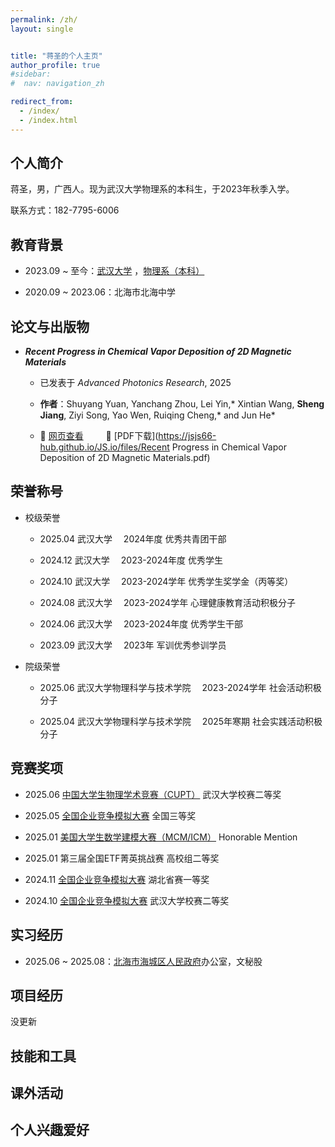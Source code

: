 ```yaml
---
permalink: /zh/
layout: single


title: "蒋圣的个人主页"
author_profile: true
#sidebar:
#  nav: navigation_zh

redirect_from: 
  - /index/
  - /index.html
---
```

## 个人简介
蒋圣，男，广西人。现为武汉大学物理系的本科生，于2023年秋季入学。

联系方式：182-7795-6006

<h2 id="education">教育背景</h2>

+ 2023.09 ~ 至今：[武汉大学](https://www.whu.edu.cn/) ，[物理系（本科）](https://physics.whu.edu.cn/)

+ 2020.09 ~ 2023.06：北海市北海中学 

<h2 id="journal">论文与出版物</h2>

+ ***Recent Progress in Chemical Vapor Deposition of 2D Magnetic Materials***  
  + 已发表于 *Advanced Photonics Research*, 2025
  
  + **作者**：Shuyang Yuan, Yanchang Zhou, Lei Yin,\* Xintian Wang, **Sheng Jiang**, Ziyi Song, Yao Wen, Ruiqing Cheng,\* and Jun He\*  

  + 🔗 [网页查看](https://advanced.onlinelibrary.wiley.com/doi/10.1002/apxr.202400169) &ensp;&ensp;&ensp;&ensp; 📄 [PDF下载](https://jsjs66-hub.github.io/JS.io/files/Recent Progress in Chemical Vapor Deposition of 2D Magnetic Materials.pdf)

<h2 id="honors">荣誉称号</h2>

+ 校级荣誉
  + 2025.04 武汉大学&emsp; 2024年度      优秀共青团干部

  + 2024.12 武汉大学&emsp; 2023-2024年度 优秀学生

  + 2024.10 武汉大学&emsp; 2023-2024学年 优秀学生奖学金（丙等奖）

  + 2024.08 武汉大学&emsp; 2023-2024学年 心理健康教育活动积极分子

  + 2024.06 武汉大学&emsp; 2023-2024年度 优秀学生干部

  + 2023.09 武汉大学&emsp; 2023年        军训优秀参训学员 

+ 院级荣誉
  + 2025.06 武汉大学物理科学与技术学院&emsp; 2023-2024学年  社会活动积极分子

  + 2025.04 武汉大学物理科学与技术学院&emsp; 2025年寒期     社会实践活动积极分子


<h2 id="competitions">竞赛奖项</h2>

+ 2025.06 [中国大学生物理学术竞赛（CUPT）](https://www.cupt-iypt.com/)    武汉大学校赛二等奖

+ 2025.05 [全国企业竞争模拟大赛](https://www.bizwar.cn/)    全国三等奖

+ 2025.01 [美国大学生数学建模大赛（MCM/ICM）](https://www.comap.com/contests/mcm-icm)    Honorable Mention

+ 2025.01 第三届全国ETF菁英挑战赛    高校组二等奖

+ 2024.11 [全国企业竞争模拟大赛](https://www.bizwar.cn/)    湖北省赛一等奖

+ 2024.10 [全国企业竞争模拟大赛](https://www.bizwar.cn/)    武汉大学校赛二等奖


<h2 id="internships">实习经历</h2>

+ 2025.06 ~ 2025.08：[北海市海城区人民政府](http://www.bhhc.gov.cn/)办公室，文秘股 



<h2 id="projects">项目经历</h2>
没更新
<h2 id="skills">技能和工具</h2>
<h2 id="activities">课外活动</h2>
<h2 id="hobbies">个人兴趣爱好</h2>
